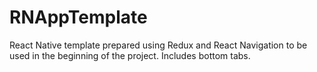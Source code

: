 # RNAppTemplate
React Native template prepared using Redux and React Navigation to be used in the beginning of the project. Includes bottom tabs.
